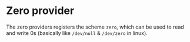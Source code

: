 # Zero provider

The zero providers registers the scheme `zero`, which can be used to read and write 0s (basically like `/dev/null` & `/dev/zero` in linux).
